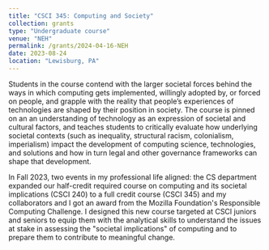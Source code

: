 ```yaml
---
title: "CSCI 345: Computing and Society"
collection: grants
type: "Undergraduate course"
venue: "NEH"
permalink: /grants/2024-04-16-NEH
date: 2023-08-24
location: "Lewisburg, PA"
---
```



Students in the course contend with the larger societal forces behind the ways in which computing gets implemented, willingly adopted by, or forced on people, and grapple with the reality that people’s experiences of technologies are shaped by their position in society. The course is pinned on an an understanding of technology as an expression of societal and cultural factors, and teaches students to critically evaluate how underlying societal contexts (such as inequality, structural racism, colonialism, imperialism) impact the development of computing science, technologies, and solutions and how in turn legal and other governance frameworks can shape that development.

In Fall 2023, two events in my professional life aligned: the CS department expanded our half-credit required course on computing and its societal implications (CSCI 240) to a full credit course (CSCI 345) and my collaborators and I got an award from the Mozilla Foundation's Responsible Computing Challenge. I designed this new course targeted at CSCI juniors and seniors to equip them with the analytical skills to understand the issues at stake in assessing the "societal implications" of computing and to prepare them to contribute to meaningful change.

